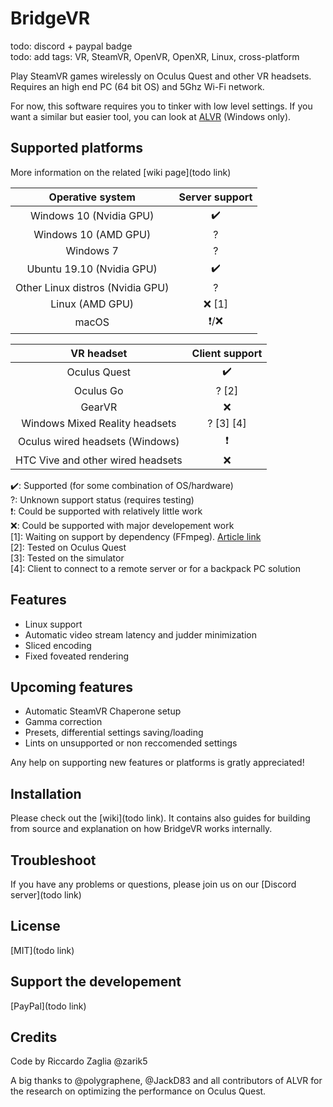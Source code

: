 # BridgeVR

todo: discord + paypal badge  
todo: add tags: VR, SteamVR, OpenVR, OpenXR, Linux, cross-platform

Play SteamVR games wirelessly on Oculus Quest and other VR headsets. Requires an high end PC (64 bit OS) and 5Ghz Wi-Fi network.

For now, this software requires you to tinker with low level settings. If you want a similar but easier tool, you can look at [ALVR](https://github.com/JackD83/ALVR) (Windows only).

## Supported platforms

More information on the related [wiki page](todo link)

|         Operative system         | Server support |
| :------------------------------: | :------------: |
|     Windows 10 (Nvidia GPU)      |       ✔️       |
|       Windows 10 (AMD GPU)       |       ?        |
|            Windows 7             |       ?        |
|    Ubuntu 19.10 (Nvidia GPU)     |       ✔️       |
| Other Linux distros (Nvidia GPU) |       ?        |
|         Linux (AMD GPU)          |     ❌ [1]      |
|              macOS               |      ❗/❌       |

|            VR headset             | Client support |
| :-------------------------------: | :------------: |
|           Oculus Quest            |       ✔️       |
|             Oculus Go             |     ? [2]      |
|              GearVR               |       ❌        |
|  Windows Mixed Reality headsets   |   ? [3] [4]    |
|  Oculus wired headsets (Windows)  |       ❗        |
| HTC Vive and other wired headsets |       ❌        |

✔️: Supported (for some combination of OS/hardware)  
?: Unknown support status (requires testing)  
❗: Could be supported with relatively little work  
❌: Could be supported with major developement work  
[1]: Waiting on support by dependency (FFmpeg). [Article link](https://www.phoronix.com/scan.php?page=news_item&px=FFmpeg-AMD-AMF-Vulkan)  
[2]: Tested on Oculus Quest  
[3]: Tested on the simulator  
[4]: Client to connect to a remote server or for a backpack PC solution

## Features

* Linux support
* Automatic video stream latency and judder minimization
* Sliced encoding
* Fixed foveated rendering

## Upcoming features

* Automatic SteamVR Chaperone setup
* Gamma correction
* Presets, differential settings saving/loading
* Lints on unsupported or non reccomended settings

Any help on supporting new features or platforms is gratly appreciated!

## Installation

Please check out the [wiki](todo link). It contains also guides for building from source and explanation on how BridgeVR works internally.

## Troubleshoot

If you have any problems or questions, please join us on our [Discord server](todo link)

## License

[MIT](todo link)

## Support the developement

[PayPal](todo link)

## Credits

Code by Riccardo Zaglia @zarik5

A big thanks to @polygraphene, @JackD83 and all contributors of ALVR for the research on optimizing the performance on Oculus Quest.  
